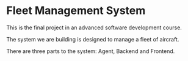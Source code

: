 # Fleet Management System
This is the final project in an advanced software development course.

The system we are building is designed to manage a fleet of aircraft.

There are three parts to the system: Agent, Backend and Frontend.
